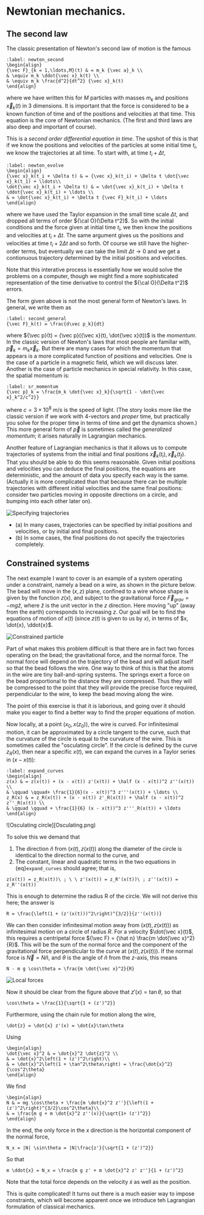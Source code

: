 # Newtonian mechanics.

## The second law 

The classic presentation of Newton's second law of motion is the famous

```{math}
:label: newton_second
\begin{align}
{\vec F}_{k = 1,\ldots,M}(t) & = m_k {\vec a}_k \\
& \equiv m_k \ddot{\vec x}_k(t) \\
& \equiv m_k \frac{d^2}{dt^2} {\vec x}_k(t)
\end{align}
```



where we have written this for $M$ particles with masses $m_k$ and positions ${\vec x}_k(t)$ in 3 dimensions. It is important that the force is considered to be a known function of time and of the positions and velocities at that time. This equation is the core of Newtonian mechanics. (The first and third laws are also deep and important of course).

This is a *second order differential equation in time*. The upshot of this is that if we know the positions and velocities of the particles at some initial time $t_i$, we know the trajectories at all time. To start with, at time $t_i + \Delta t$,

```{math}
:label: newton_evolve
\begin{align}
{\vec x}_k(t_i + \Delta t) & = {\vec x}_k(t_i) + \Delta t \dot{\vec x}_k(t_1) + \ldots\\
\dot{\vec x}_k(t_i + \Delta t) & = \dot{\vec x}_k(t_i) + \Delta t \ddot{\vec x}_k(t_i) + \ldots \\
& = \dot{\vec x}_k(t_i) + \Delta t {\vec F}_k(t_i) + \ldots
\end{align}
```

where we have used the Taylor expansion in the small time scale $\Delta t$, and dropped all terms of order ${\cal O}(\Delta t^2)$. So with the initial conditions and the force given at initial time $t_i$, we then know the positions and velocities at $t_i + \Delta t$. The same argument gives us the positions and velocities at time $t_i + 2 \Delta t$ and so forth. Of course we still have the higher-order terms, but eventually we can take the limit $\Delta t \to 0$ and we get a contionuous trajectory determined by the initial positions and velocities.

Note that this interative process is essentially how we would solve the problems on a computer, though we might find a more sophisticated representation of the time derivative to control the ${\cal O}(\Delta t^2)$ errors.

The form given above is not the most general form of Newton's laws. In general, we write them as

```{math}
:label: second_general
{\vec F}_k(t) = \frac{d\vec p_k}{dt}
```

where ${\vec p}(t) = {\vec p}({\vec x}(t), \dot{\vec x}(t))$ is the *momentum*. In the classic version of Newton's laws that most people are familiar with, ${\vec p}_k = m_k {\vec x}_k$. But there are many cases for which the momentum that appears is a more complicated function of positions and velocities. One is the case of a particle in a magnetic field, which we will discuss later. Another is the case of particle mechanics in special relativity. In this case, the spatial momentum is:

```{math}
:label: sr_momentum
{\vec p}_k = \frac{m_k \dot{\vec x}_k}{\sqrt{1 - \dot{\vec x}_k^2/c^2}}
```

where $c = 3\times 10^8\ m/s$ is the speed of light. (The story looks more like the classic version if we work with 4-vectors and *proper* time, but practically you solve for the proper time in terms of time and get the dynamics shown.) This more general form of ${\vec p}$ is sometimes called the *generalized momentum*; it arises naturally in Lagrangian mechanics.

Another feature of Lagrangian mechanics is that it allows us to compute trajectories of systems from the initial and final positions ${\vec x}_k(t_i), {\vec x}_k(t_f)$. That you should be able to do this seems reasonable. Given initial positions and velocities you can deduce the final positions, the equations are deterministic, and the amount of data you specify each way is the same. (Actually it is more complicated than that because there can be multiple trajectories with different initial velocities and the same final positions: consider two particles moving in opposite directions on a circle, and bumping into each other later on).

![Specifying trajectories](Trajectories.png)

  - (a) In many cases, trajectories can be specified by initial positions and velocities, or by initial and final positions.
  - (b) In some cases, the final positions do not specify the trajectories completely.
  
## Constrained systems

The next example I want to cover is an example of a system operating under a constraint, namely a bead on a wire, as shown in the picture below. The bead will move in the $(x,z)$ plane, confined to a wire whose shape is given by the function $z(x)$, and subject to the gravitational force ${\vec F}_{grav} = - m g {\hat z}$, where ${\hat z}$ is the unit vector in the $z$ direction. Here moving "up" (away from the earth) corresponds to increasing $z$. Our goal will be to find the equations of motion of $x(t)$ (since $z(t)$ is given to us by $x$), in terms of $x, \dot{x}, \ddot{x}$. 

![Constrained particle](Constrained_bead.png)

Part of what makes this problem difficult is that there are in fact two forces operating on the bead; the gravitational force, and the normal force. The normal force will depend on the trajectory of the bead and will adjust itself so that the bead follows the wire. One way to think of this is that the atoms in the wire are tiny ball-and-spring systems. The springs exert a force on the bead proportional to the distance they are compressed. Thus they will be compressed to the point that they will provide the precise force required, perpendicular to the wire, to keep the bead moving along the wire.

The point of this exercise is that it is laborious, and going over it should make you eager to find a better way to find the proper equations of motion.

Now locally, at a point $(x_0, x(z_0))$, the wire is curved. For infinitesimal motion, it can be approximated by a circle tangent to the curve, such that the curvature of the circle is equal to the curvature of the wire. This is sometimes called the "osculating circle". If the circle is defined by the curve $z_R(x)$, then near a specific $x(t)$, we can expand the curves in a Taylor series in $(x - x(t))$:

```{math}
:label: expand_curves
\begin{align}
z(x) & = z(x(t)) + (x - x(t)) z'(x(t)) + \half (x - x(t))^2 z''(x(t)) \\
& \qquad \qquad+ \frac{1}{6}(x - x(t))^3 z'''(x(t)) + \ldots \\
z_R(x) & = z_R(x(t)) + (x - x(t)) z'_R(x(t)) + \half (x - x(t))^2 z''_R(x(t)) \\
& \qquad \qquad + \frac{1}{6} (x - x(t))^3 z'''_R(x(t)) + \ldots
\end{align}
```

![Osculating circle][Osculating.png)

To solve this we demand that 

1. The direction ${\hat n}$ from $(x(t), z(x(t))$ along the diameter of the circle is identical to the direction normal to the curve, and 
2. The constant, linear and quadratic terms in the two equations in {eq}`expand_curves` should agree; that is,

```{math}
z(x(t)) = z_R(x(t))\ ; \ \ z'(x(t)) = z_R'(x(t))\ ; z''(x(t)) = z_R''(x(t))
```

This is enough to determine the radius R of the circle. We will not derive this here; the answer is

```{math}
R = \frac{\left(1 + (z'(x(t)))^2\right)^{3/2}}{z''(x(t))}
```

We can then consider infinitesimal motion away from $(x(t), z(x(t)))$ as infinitesimal motion on a circle of radius $R$. For a velocity $\dot{\vec x}(t)$, this requires a centripetal force ${\vec F} = {\hat n} \frac{m \dot{\vec x}^2}{R}$. This will be the sum of the normal force and the component of the gravitational force perpendicular to the curve at $(x(t), z(x(t)))$. If the normal force is ${\vec N} = N {\hat n}$, and $\theta$ is the angle of ${\hat n}$ from the $z$-axis, this means

```{math}
N - m g \cos\theta = \frac{m \dot{\vec x}^2}{R} 
```

![Local forces](Bead_project.png)

Now it should be clear from the figure above that $z'(x) = \tan\theta$, so that

```{math}
\cos\theta = \frac{1}{\sqrt{1 + (z')^2}}
```

Furthermore, using the chain rule for motion along the wire, 

```{math} 
\dot{z} = \dot{x} z'(x) = \dot{x}\tan\theta
```

Using 

```{math}
\begin{align}
\dot{\vec x}^2 & = \dot{x}^2 \dot{z}^2 \\
& = \dot{x}^2\left(1 + (z')^2\right)\\
& = \dot{x}^2\left(1 + \tan^2\theta\right) = \frac{\dot{x}^2}{\cos^2\theta}
\end{align}
```

We find

```{math}
\begin{align}
N & = mg \cos\theta + \frac{m \dot{x}^2 z''}{\left(1 + (z')^2\right)^{3/2}\cos^2\theta}\\
& = \frac{m g + m \dot{x}^2 z''(x)}{\sqrt{1+ (z')^2}}
\end{align}
```

In the end, the only force in the $x$ direction is the horizontal component of the normal force, 

```{math} 
N_x = |N| \sin\theta = |N|\frac{z'}{\sqrt{1 + (z')^2}}
```

So that

```{math}
m \ddot{x} = N_x = \frac{m g z' + m \dot{x}^2 z' z''}{1 + (z')^2}
```

Note that the total force depends on the velocity $\dot{x}$ as well as the position.

This is quite complicated! It turns out there is a much easier way to impose constraints, which will become apparent once we introduce teh Lagrangian formulation of classical mechanics.

